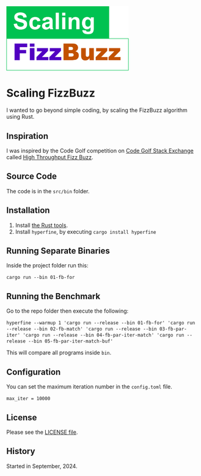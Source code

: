 <img src="docs/logo.svg" width="320"/>

# Scaling FizzBuzz

I wanted to go beyond simple coding, by scaling the FizzBuzz algorithm using Rust.

## Inspiration

I was inspired by the Code Golf competition on [Code Golf Stack Exchange](https://codegolf.stackexchange.com/) called [High Throughput Fizz Buzz](https://codegolf.stackexchange.com/questions/215216/high-throughput-fizz-buzz/).

## Source Code

The code is in the `src/bin` folder.

## Installation

1. Install [the Rust tools](https://www.rust-lang.org/tools/install).
1. Install `hyperfine`, by executing `cargo install hyperfine`

## Running Separate Binaries

Inside the project folder run this:

```
cargo run --bin 01-fb-for
```

## Running the Benchmark

Go to the repo folder then execute the following:

```
hyperfine --warmup 1 'cargo run --release --bin 01-fb-for' 'cargo run --release --bin 02-fb-match' 'cargo run --release --bin 03-fb-par-iter' 'cargo run --release --bin 04-fb-par-iter-match' 'cargo run --release --bin 05-fb-par-iter-match-buf'
```

This will compare all programs inside `bin`.

## Configuration

You can set the maximum iteration number in the `config.toml` file.

```
max_iter = 10000
```

## License

Please see the [LICENSE file](LICENSE).

## History

Started in September, 2024.
